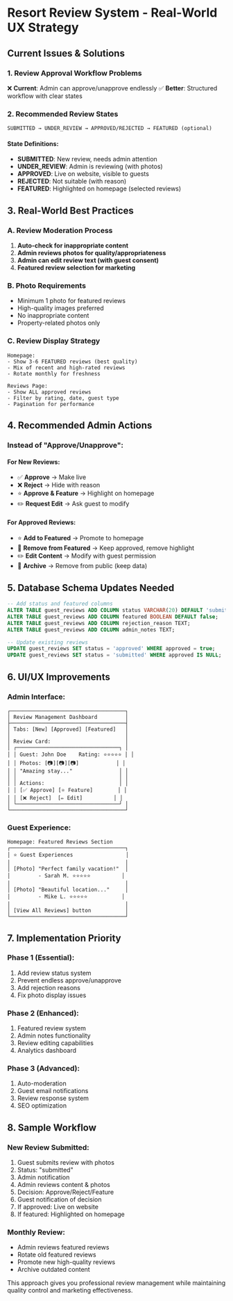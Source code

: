 # Resort Review System - Real-World UX Strategy

## Current Issues & Solutions

### 1. **Review Approval Workflow Problems**
❌ **Current**: Admin can approve/unapprove endlessly
✅ **Better**: Structured workflow with clear states

### 2. **Recommended Review States**

```
SUBMITTED → UNDER_REVIEW → APPROVED/REJECTED → FEATURED (optional)
```

#### State Definitions:
- **SUBMITTED**: New review, needs admin attention
- **UNDER_REVIEW**: Admin is reviewing (with photos)
- **APPROVED**: Live on website, visible to guests
- **REJECTED**: Not suitable (with reason)
- **FEATURED**: Highlighted on homepage (selected reviews)

## 3. **Real-World Best Practices**

### A. **Review Moderation Process**
1. **Auto-check for inappropriate content**
2. **Admin reviews photos for quality/appropriateness**
3. **Admin can edit review text (with guest consent)**
4. **Featured review selection for marketing**

### B. **Photo Requirements**
- Minimum 1 photo for featured reviews
- High-quality images preferred
- No inappropriate content
- Property-related photos only

### C. **Review Display Strategy**
```
Homepage: 
- Show 3-6 FEATURED reviews (best quality)
- Mix of recent and high-rated reviews
- Rotate monthly for freshness

Reviews Page:
- Show ALL approved reviews
- Filter by rating, date, guest type
- Pagination for performance
```

## 4. **Recommended Admin Actions**

### Instead of "Approve/Unapprove":

#### **For New Reviews:**
- ✅ **Approve** → Make live
- ❌ **Reject** → Hide with reason
- ⭐ **Approve & Feature** → Highlight on homepage
- ✏️ **Request Edit** → Ask guest to modify

#### **For Approved Reviews:**
- ⭐ **Add to Featured** → Promote to homepage
- 📌 **Remove from Featured** → Keep approved, remove highlight
- ✏️ **Edit Content** → Modify with guest permission
- 🚫 **Archive** → Remove from public (keep data)

## 5. **Database Schema Updates Needed**

```sql
-- Add status and featured columns
ALTER TABLE guest_reviews ADD COLUMN status VARCHAR(20) DEFAULT 'submitted';
ALTER TABLE guest_reviews ADD COLUMN featured BOOLEAN DEFAULT false;
ALTER TABLE guest_reviews ADD COLUMN rejection_reason TEXT;
ALTER TABLE guest_reviews ADD COLUMN admin_notes TEXT;

-- Update existing reviews
UPDATE guest_reviews SET status = 'approved' WHERE approved = true;
UPDATE guest_reviews SET status = 'submitted' WHERE approved IS NULL;
```

## 6. **UI/UX Improvements**

### Admin Interface:
```
┌─────────────────────────────────────┐
│ Review Management Dashboard         │
├─────────────────────────────────────┤
│ Tabs: [New] [Approved] [Featured]   │
│                                     │
│ Review Card:                        │
│ ┌─────────────────────────────────┐ │
│ │ Guest: John Doe    Rating: ⭐⭐⭐⭐⭐ │ │
│ │ Photos: [📷][📷][📷]            │ │
│ │ "Amazing stay..."               │ │
│ │                                 │ │
│ │ Actions:                        │ │
│ │ [✅ Approve] [⭐ Feature]        │ │
│ │ [❌ Reject]  [✏️ Edit]          │ │
│ └─────────────────────────────────┘ │
└─────────────────────────────────────┘
```

### Guest Experience:
```
Homepage: Featured Reviews Section
┌─────────────────────────────────────┐
│ ⭐ Guest Experiences                 │
│                                     │
│ [Photo] "Perfect family vacation!"  │
│         - Sarah M. ⭐⭐⭐⭐⭐          │
│                                     │
│ [Photo] "Beautiful location..."     │
│         - Mike L. ⭐⭐⭐⭐⭐           │
│                                     │
│ [View All Reviews] button           │
└─────────────────────────────────────┘
```

## 7. **Implementation Priority**

### Phase 1 (Essential):
1. Add review status system
2. Prevent endless approve/unapprove
3. Add rejection reasons
4. Fix photo display issues

### Phase 2 (Enhanced):
1. Featured review system
2. Admin notes functionality
3. Review editing capabilities
4. Analytics dashboard

### Phase 3 (Advanced):
1. Auto-moderation
2. Guest email notifications
3. Review response system
4. SEO optimization

## 8. **Sample Workflow**

### New Review Submitted:
1. Guest submits review with photos
2. Status: "submitted"
3. Admin notification
4. Admin reviews content & photos
5. Decision: Approve/Reject/Feature
6. Guest notification of decision
7. If approved: Live on website
8. If featured: Highlighted on homepage

### Monthly Review:
- Admin reviews featured reviews
- Rotate old featured reviews
- Promote new high-quality reviews
- Archive outdated content

This approach gives you professional review management while maintaining quality control and marketing effectiveness.